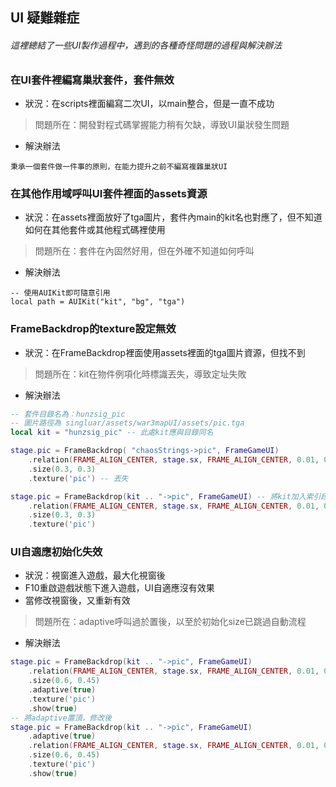 ## UI 疑難雜症

###### 這裡總結了一些UI製作過程中，遇到的各種奇怪問題的過程與解決辦法

### 在UI套件裡編寫巢狀套件，套件無效

* 狀況：在scripts裡面編寫二次UI，以main整合，但是一直不成功

> 問題所在：開發對程式碼掌握能力稍有欠缺，導致UI巢狀發生問題

* 解決辦法

```
秉承一個套件做一件事的原則，在能力提升之前不編寫複雜巢狀UI
```

### 在其他作用域呼叫UI套件裡面的assets資源

* 狀況：在assets裡面放好了tga圖片，套件內main的kit名也對應了，但不知道如何在其他套件或其他程式碼裡使用

> 問題所在：套件在內固然好用，但在外確不知道如何呼叫

* 解決辦法

```
-- 使用AUIKit即可隨意引用
local path = AUIKit("kit", "bg", "tga")
```

### FrameBackdrop的texture設定無效

* 狀況：在FrameBackdrop裡面使用assets裡面的tga圖片資源，但找不到

> 問題所在：kit在物件例項化時標識丟失，導致定址失敗

* 解決辦法

```lua
-- 套件目錄名為：hunzsig_pic
-- 圖片路徑為 singluar/assets/war3mapUI/assets/pic.tga
local kit = "hunzsig_pic" -- 此處kit應與目錄同名

stage.pic = FrameBackdrop( "chaosStrings->pic", FrameGameUI)
    .relation(FRAME_ALIGN_CENTER, stage.sx, FRAME_ALIGN_CENTER, 0.01, 0)
    .size(0.3, 0.3)
    .texture('pic') -- 丟失

stage.pic = FrameBackdrop(kit .. "->pic", FrameGameUI) -- 將kit加入索引段，並用->分割
    .relation(FRAME_ALIGN_CENTER, stage.sx, FRAME_ALIGN_CENTER, 0.01, 0)
    .size(0.3, 0.3)
    .texture('pic')
```

### UI自適應初始化失效

* 狀況：視窗進入遊戲，最大化視窗後
* F10重啟遊戲狀態下進入遊戲，UI自適應沒有效果
* 當修改視窗後，又重新有效

> 問題所在：adaptive呼叫過於置後，以至於初始化size已跳過自動流程

* 解決辦法

```lua
stage.pic = FrameBackdrop(kit .. "->pic", FrameGameUI)
    .relation(FRAME_ALIGN_CENTER, stage.sx, FRAME_ALIGN_CENTER, 0.01, 0)
    .size(0.6, 0.45)
    .adaptive(true)
    .texture('pic')
    .show(true)
-- 將adaptive置頂，修改後
stage.pic = FrameBackdrop(kit .. "->pic", FrameGameUI)
    .adaptive(true)
    .relation(FRAME_ALIGN_CENTER, stage.sx, FRAME_ALIGN_CENTER, 0.01, 0)
    .size(0.6, 0.45)
    .texture('pic')
    .show(true)
```


